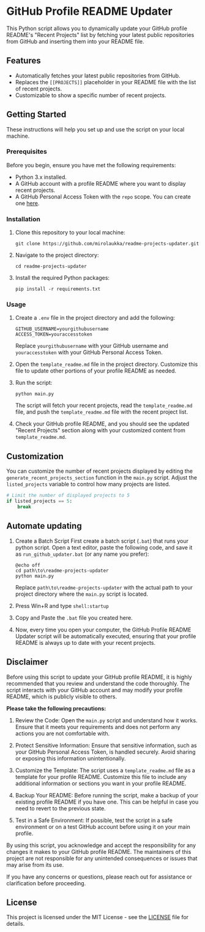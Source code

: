 # GitHub Profile README Updater

This Python script allows you to dynamically update your GitHub profile README's "Recent Projects" list by fetching your latest public repositories from GitHub and inserting them into your README file.

## Features

- Automatically fetches your latest public repositories from GitHub.
- Replaces the `[[PROJECTS]]` placeholder in your README file with the list of recent projects.
- Customizable to show a specific number of recent projects.

## Getting Started

These instructions will help you set up and use the script on your local machine.

### Prerequisites

Before you begin, ensure you have met the following requirements:

- Python 3.x installed.
- A GitHub account with a profile README where you want to display recent projects.
- A GitHub Personal Access Token with the `repo` scope. You can create one [here](https://github.com/settings/tokens).

### Installation

1. Clone this repository to your local machine:

   ```
   git clone https://github.com/mirolaukka/readme-projects-updater.git
   ```

2. Navigate to the project directory:

   ```
   cd readme-projects-updater
   ```

3. Install the required Python packages:

   ```
   pip install -r requirements.txt
   ```

### Usage

1. Create a `.env` file in the project directory and add the following:

   ```
   GITHUB_USERNAME=yourgithubusername
   ACCESS_TOKEN=youraccesstoken
   ```

   Replace `yourgithubusername` with your GitHub username and `youraccesstoken` with your GitHub Personal Access Token.

2. Open the `template_readme.md` file in the project directory. Customize this file to update other portions of your profile README as needed.

3. Run the script:

   ```
   python main.py
   ```

   The script will fetch your recent projects, read the `template_readme.md` file, and push the `template_readme.md` file with the recent project list.

4. Check your GitHub profile README, and you should see the updated "Recent Projects" section along with your customized content from `template_readme.md`.

Customization
-------------

You can customize the number of recent projects displayed by editing the `generate_recent_projects_section` function in the `main.py` script. Adjust the `listed_projects` variable to control how many projects are listed.

```python
# Limit the number of displayed projects to 5
if listed_projects == 5:
    break
```

Automate updating
------------
1. Create a Batch Script
    First create a batch script (`.bat`) that runs your python script. Open a text editor, paste the following code, and save it as `run_github_updater.bat` (or any name you prefer):
    ```batch
    @echo off
    cd path\to\readme-projects-updater
    python main.py
    ```

    Replace `path\to\readme-projects-updater` with the actual path to your project directory where the `main.py` script is located.

2. Press Win+R and type `shell:startup`

3. Copy and Paste the `.bat` file you created here.

4. Now, every time you open your computer, the GitHub Profile README Updater script will be automatically executed, ensuring that your profile README is always up to date with your recent projects.


## Disclaimer

Before using this script to update your GitHub profile README, it is highly recommended that you review and understand the code thoroughly. The script interacts with your GitHub account and may modify your profile README, which is publicly visible to others.

**Please take the following precautions:**

1. Review the Code: Open the `main.py` script and understand how it works. Ensure that it meets your requirements and does not perform any actions you are not comfortable with.

2. Protect Sensitive Information: Ensure that sensitive information, such as your GitHub Personal Access Token, is handled securely. Avoid sharing or exposing this information unintentionally.

3. Customize the Template: The script uses a `template_readme.md` file as a template for your profile README. Customize this file to include any additional information or sections you want in your profile README.

4. Backup Your README: Before running the script, make a backup of your existing profile README if you have one. This can be helpful in case you need to revert to the previous state.

5. Test in a Safe Environment: If possible, test the script in a safe environment or on a test GitHub account before using it on your main profile.

By using this script, you acknowledge and accept the responsibility for any changes it makes to your GitHub profile README. The maintainers of this project are not responsible for any unintended consequences or issues that may arise from its use.

If you have any concerns or questions, please reach out for assistance or clarification before proceeding.

License
-------

This project is licensed under the MIT License - see the [LICENSE](LICENSE) file for details.
